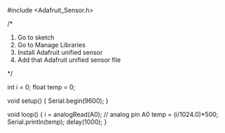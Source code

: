 #include <Adafruit_Sensor.h>

/*
 1. Go to sketch
 2. Go to Manage Libraries
 3. Install Adafruit unified sensor
 4. Add that Adafruit unified sensor file
 
  
 */

int i = 0;
float temp = 0;
 
void setup() {
  Serial.begin(9600);
}

void loop() {
  i = analogRead(A0); // analog pin A0
  temp = (i/1024.0)*500;
  Serial.println(temp);
  delay(1000);
}
